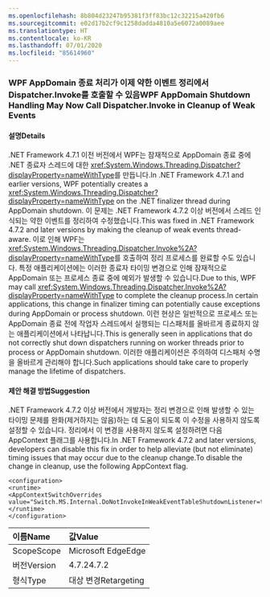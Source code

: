 ```yaml
---
ms.openlocfilehash: 8b804d23247b95381f3ff83bc12c32215a420fb6
ms.sourcegitcommit: e02d17b2cf9c1258dadda4810a5e6072a0089aee
ms.translationtype: HT
ms.contentlocale: ko-KR
ms.lasthandoff: 07/01/2020
ms.locfileid: "85614960"
---
```

### <a name="wpf-appdomain-shutdown-handling-may-now-call-dispatcherinvoke-in-cleanup-of-weak-events"></a><span data-ttu-id="5f1a7-101">WPF AppDomain 종료 처리가 이제 약한 이벤트 정리에서 Dispatcher.Invoke를 호출할 수 있음</span><span class="sxs-lookup"><span data-stu-id="5f1a7-101">WPF AppDomain Shutdown Handling May Now Call Dispatcher.Invoke in Cleanup of Weak Events</span></span>

#### <a name="details"></a><span data-ttu-id="5f1a7-102">설명</span><span class="sxs-lookup"><span data-stu-id="5f1a7-102">Details</span></span>

<span data-ttu-id="5f1a7-103">.NET Framework 4.7.1 이전 버전에서 WPF는 잠재적으로 AppDomain 종료 중에 .NET 종료자 스레드에 대한 <xref:System.Windows.Threading.Dispatcher?displayProperty=nameWithType>를 만듭니다.</span><span class="sxs-lookup"><span data-stu-id="5f1a7-103">In .NET Framework 4.7.1 and earlier versions, WPF potentially creates a <xref:System.Windows.Threading.Dispatcher?displayProperty=nameWithType> on the .NET finalizer thread during AppDomain shutdown.</span></span>  <span data-ttu-id="5f1a7-104">이 문제는 .NET Framework 4.7.2 이상 버전에서 스레드 인식되는 약한 이벤트를 정리하여 수정했습니다.</span><span class="sxs-lookup"><span data-stu-id="5f1a7-104">This was fixed in .NET Framework 4.7.2 and later versions by making the cleanup of weak events thread-aware.</span></span>  <span data-ttu-id="5f1a7-105">이로 인해 WPF는 <xref:System.Windows.Threading.Dispatcher.Invoke%2A?displayProperty=nameWithType>를 호출하여 정리 프로세스를 완료할 수도 있습니다. 특정 애플리케이션에는 이러한 종료자 타이밍 변경으로 인해 잠재적으로 AppDomain 또는 프로세스 종료 중에 예외가 발생할 수 있습니다.</span><span class="sxs-lookup"><span data-stu-id="5f1a7-105">Due to this, WPF may call <xref:System.Windows.Threading.Dispatcher.Invoke%2A?displayProperty=nameWithType> to complete the cleanup process.In certain applications, this change in finalizer timing can potentially cause exceptions during AppDomain or process shutdown.</span></span>  <span data-ttu-id="5f1a7-106">이런 현상은 일반적으로 프로세스 또는 AppDomain 종료 전에 작업자 스레드에서 실행되는 디스패처를 올바르게 종료하지 않는 애플리케이션에서 나타납니다.</span><span class="sxs-lookup"><span data-stu-id="5f1a7-106">This is generally seen in applications that do not correctly shut down dispatchers running on worker threads prior to process or AppDomain shutdown.</span></span>  <span data-ttu-id="5f1a7-107">이러한 애플리케이션은 주의하여 디스패처 수명을 올바르게 관리해야 합니다.</span><span class="sxs-lookup"><span data-stu-id="5f1a7-107">Such applications should take care to properly manage the lifetime of dispatchers.</span></span>

#### <a name="suggestion"></a><span data-ttu-id="5f1a7-108">제안 해결 방법</span><span class="sxs-lookup"><span data-stu-id="5f1a7-108">Suggestion</span></span>

<span data-ttu-id="5f1a7-109">.NET Framework 4.7.2 이상 버전에서 개발자는 정리 변경으로 인해 발생할 수 있는 타이밍 문제를 완화(제거하지는 않음)하는 데 도움이 되도록 이 수정을 사용하지 않도록 설정할 수 있습니다. 정리에서 이 변경을 사용하지 않도록 설정하려면 다음 AppContext 플래그를 사용합니다.</span><span class="sxs-lookup"><span data-stu-id="5f1a7-109">In .NET Framework 4.7.2 and later versions, developers can disable this fix in order to help alleviate (but not eliminate) timing issues that may occur due to the cleanup change.To disable the change in cleanup, use the following AppContext flag.</span></span><pre><code class="lang-xml">&lt;configuration&gt;&#13;&#10;&lt;runtime&gt;&#13;&#10;&lt;AppContextSwitchOverrides value=&quot;Switch.MS.Internal.DoNotInvokeInWeakEventTableShutdownListener=true&quot;/&gt;&#13;&#10;&lt;/runtime&gt;&#13;&#10;&lt;/configuration&gt;&#13;&#10;</code></pre>

| <span data-ttu-id="5f1a7-110">이름</span><span class="sxs-lookup"><span data-stu-id="5f1a7-110">Name</span></span>    | <span data-ttu-id="5f1a7-111">값</span><span class="sxs-lookup"><span data-stu-id="5f1a7-111">Value</span></span>       |
|:--------|:------------|
| <span data-ttu-id="5f1a7-112">Scope</span><span class="sxs-lookup"><span data-stu-id="5f1a7-112">Scope</span></span>   | <span data-ttu-id="5f1a7-113">Microsoft Edge</span><span class="sxs-lookup"><span data-stu-id="5f1a7-113">Edge</span></span>        |
| <span data-ttu-id="5f1a7-114">버전</span><span class="sxs-lookup"><span data-stu-id="5f1a7-114">Version</span></span> | <span data-ttu-id="5f1a7-115">4.7.2</span><span class="sxs-lookup"><span data-stu-id="5f1a7-115">4.7.2</span></span>       |
| <span data-ttu-id="5f1a7-116">형식</span><span class="sxs-lookup"><span data-stu-id="5f1a7-116">Type</span></span>    | <span data-ttu-id="5f1a7-117">대상 변경</span><span class="sxs-lookup"><span data-stu-id="5f1a7-117">Retargeting</span></span> |
